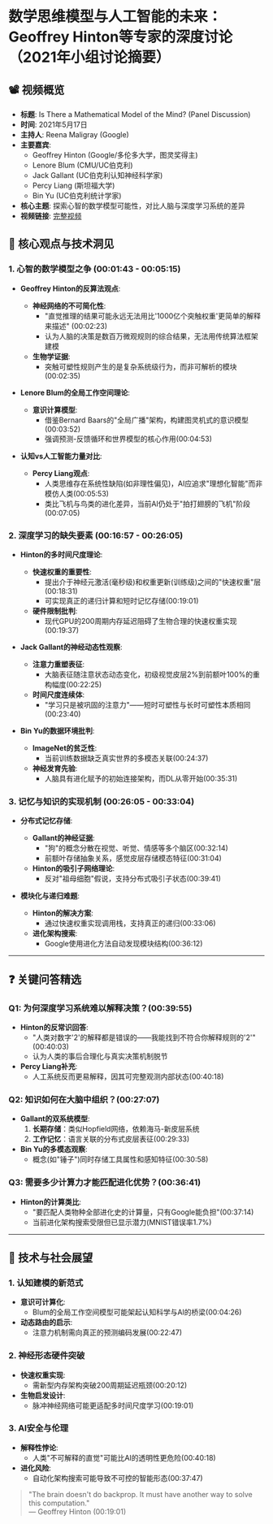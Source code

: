 # 数学思维模型与人工智能的未来：Geoffrey Hinton等专家的深度讨论（2021年小组讨论摘要）

## 📽️ 视频概览
- **标题**: Is There a Mathematical Model of the Mind? (Panel Discussion)
- **时间**: 2021年5月17日
- **主持人**: Reena Maligray (Google)
- **主要嘉宾**: 
  - Geoffrey Hinton (Google/多伦多大学，图灵奖得主)
  - Lenore Blum (CMU/UC伯克利)
  - Jack Gallant (UC伯克利认知神经科学家)
  - Percy Liang (斯坦福大学)
  - Bin Yu (UC伯克利统计学家)
- **核心主题**: 探索心智的数学模型可能性，对比人脑与深度学习系统的差异
- **视频链接**: [完整视频](https://www.youtube.com/watch?v=Ulo-vKm14rg)  

## 🎯 核心观点与技术洞见

### 1. **心智的数学模型之争** (00:01:43 - 00:05:15)
- **Geoffrey Hinton的反算法观点**:
  - **神经网络的不可简化性**: 
    - "直觉推理的结果可能永远无法用比'1000亿个突触权重'更简单的解释来描述" (00:02:23)
    - 认为人脑的决策是数百万微观规则的综合结果，无法用传统算法框架建模
  - **生物学证据**: 
    - 突触可塑性规则产生的是复杂系统级行为，而非可解析的模块(00:02:35)

- **Lenore Blum的全局工作空间理论**:
  - **意识计算模型**: 
    - 借鉴Bernard Baars的"全局广播"架构，构建图灵机式的意识模型(00:03:52)
    - 强调预测-反馈循环和世界模型的核心作用(00:04:53)

- **认知vs人工智能力量对比**:
  - **Percy Liang观点**: 
    - 人类思维存在系统性缺陷(如非理性偏见)，AI应追求"理想化智能"而非模仿人类(00:05:53)
    - 类比飞机与鸟类的进化差异，当前AI仍处于"拍打翅膀的飞机"阶段(00:07:05)

### 2. **深度学习的缺失要素** (00:16:57 - 00:26:05)
- **Hinton的多时间尺度理论**:
  - **快速权重的重要性**:
    - 提出介于神经元激活(毫秒级)和权重更新(训练级)之间的"快速权重"层(00:18:31)
    - 可实现真正的递归计算和短时记忆存储(00:19:01)
  - **硬件限制批判**:
    - 现代GPU的200周期内存延迟阻碍了生物合理的快速权重实现(00:19:37)

- **Jack Gallant的神经动态性观察**:
  - **注意力重塑表征**:
    - 大脑表征随注意状态动态变化，初级视觉皮层2%到前额叶100%的重构幅度(00:22:25)
  - **时间尺度连续体**:
    - "学习只是被巩固的注意力"——短时可塑性与长时可塑性本质相同(00:23:40)

- **Bin Yu的数据环境批判**:
  - **ImageNet的贫乏性**:
    - 当前训练数据缺乏真实世界的多模态关联(00:24:37)
  - **神经发育先验**:
    - 人脑具有进化赋予的初始连接架构，而DL从零开始(00:35:31)

### 3. **记忆与知识的实现机制** (00:26:05 - 00:33:04)
- **分布式记忆存储**:
  - **Gallant的神经证据**:
    - "狗"的概念分散在视觉、听觉、情感等多个脑区(00:32:14)
    - 前额叶存储抽象关系，感觉皮层存储模态特征(00:31:04)
  - **Hinton的吸引子网络理论**:
    - 反对"祖母细胞"假说，支持分布式吸引子状态(00:39:41)

- **模块化与递归难题**:
  - **Hinton的解决方案**:
    - 通过快速权重实现调用栈，支持真正的递归(00:33:06)
  - **进化架构搜索**:
    - Google使用进化方法自动发现模块结构(00:36:12)

---

## ❓ 关键问答精选

### Q1: 为何深度学习系统难以解释决策？(00:39:55)
- **Hinton的反常识回答**:
  - "人类对数字'2'的解释都是错误的——我能找到不符合你解释规则的'2'" (00:40:03)
  - 认为人类的事后合理化与真实决策机制脱节
- **Percy Liang补充**:
  - 人工系统反而更易解释，因其可完整观测内部状态(00:40:18)

### Q2: 知识如何在大脑中组织？(00:27:07)
- **Gallant的双系统模型**:
  1. **长期存储**：类似Hopfield网络，依赖海马-新皮层系统
  2. **工作记忆**：语言关联的分布式皮层表征(00:29:33)
- **Bin Yu的多模态观察**:
  - 概念(如"锤子")同时存储工具属性和感知特征(00:30:58)

### Q3: 需要多少计算力才能匹配进化优势？(00:36:41)
- **Hinton的计算类比**:
  - "要匹配人类物种全部进化史的计算量，只有Google能负担"(00:37:14)
  - 当前进化架构搜索受限但已显示潜力(MNIST错误率1.7%)

---

## 🔮 技术与社会展望

### 1. **认知建模的新范式**
- **意识可计算化**:
  - Blum的全局工作空间模型可能架起认知科学与AI的桥梁(00:04:26)
- **动态路由的启示**:
  - 注意力机制需向真正的预测编码发展(00:22:47)

### 2. **神经形态硬件突破**
- **快速权重实现**:
  - 需新型内存架构突破200周期延迟瓶颈(00:20:12)
- **生物启发设计**:
  - 脉冲神经网络可能更适配多时间尺度学习(00:19:01)

### 3. **AI安全与伦理**
- **解释性悖论**:
  - 人类"不可解释的直觉"可能比AI的透明性更危险(00:40:18)
- **进化风险**:
  - 自动化架构搜索可能导致不可控的智能形态(00:37:47)

> "The brain doesn't do backprop. It must have another way to solve this computation."  
> — Geoffrey Hinton (00:19:01)

